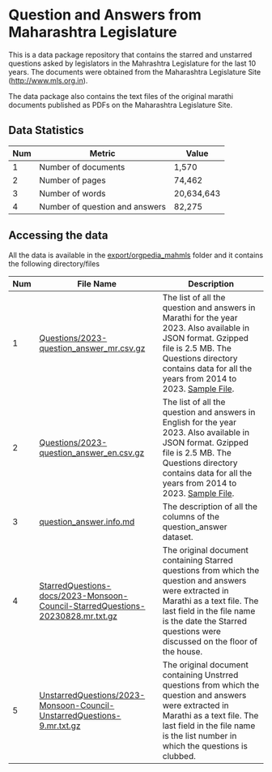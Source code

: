 # Question and Answers from Maharashtra Legislature

This is a data package repository that contains the starred and
unstarred questions asked by legislators in the Mahrashtra Legislature
for the last 10 years. The documents were obtained from the
Maharashtra Legislature Site (http://www.mls.org.in).

The data package also contains the text files of the original marathi
documents published as PDFs on the Maharashtra Legislature Site.

## Data Statistics

| **Num** | **Metric**                     | **Value**   |
| ------- | ------------------------------ | ----------- |
| 1       | Number of documents            |       1,570 |
| 2       | Number of pages                |      74,462 |
| 3       | Number of words                |  20,634,643 |
| 4       | Number of question and answers |      82,275 |

## Accessing the data

All the data is available in the [export/orgpedia_mahmls](export/orgpedia_mahmls/) folder and it contains the following directory/files

| **Num** | **File Name**                                                                  | **Description**                                                                                                                                                                                                                             |
| ---------- | ------------------------------------------------------------------------------ | ------------------------------------------------------------------------------------------------------------------------------------------------------------------------------------------------------------------------------------------- |
| 1          | [Questions/2023-question_answer_mr.csv.gz](export/orgpedia_mahmls/Questions/2023-question_answer_mr.csv.gz) | The list of all the question and answers in Marathi for the year 2023. Also available in JSON format. Gzipped file is 2.5 MB. The Questions directory contains data for all the years from 2014 to 2023. [Sample File](export/orgpedia_mahmls/question_answer_mr.sample.csv).                                     |
| 2          | [Questions/2023-question_answer_en.csv.gz](export/orgpedia_mahmls/Questions/2023-question_answer_en.csv.gz) | The list of all the question and answers in English for the year 2023. Also available in JSON format. Gzipped file is 2.5 MB. The Questions directory contains data for all the years from 2014 to 2023. [Sample File](export/orgpedia_mahmls/question_answer_en.sample.csv).                                     |
| 3          | [question_answer.info.md](export/orgpedia_mahmls/question_answer.info.md)                                   | The description of all the columns of the question_answer dataset.                                                                                                                                                                          |
| 4          | [StarredQuestions-docs/2023-Monsoon-Council-StarredQuestions-20230828.mr.txt.gz](export/orgpedia_mahmls/StarredQuestions-docs/2023-Monsoon-Council-StarredQuestions-20230828.mr.txt.gz) | The original document containing Starred questions from which the question and answers were extracted in Marathi as a text file. The last field in the file name is the date the Starred questions were discussed on the floor of the house. |
| 5          | [UnstarredQuestions/2023-Monsoon-Council-UnstarredQuestions-9.mr.txt.gz](export/orgpedia_mahmls/UnstarredQuestions-docs/2023-Monsoon-Council-UnstarredQuestions-9.mr.txt.gz)         | The original document containing Unstrred questions from which the question and answers were extracted in Marathi as a text file. The last field in the file name is the list number in which the questions is clubbed.                     |
